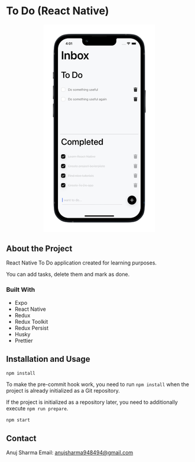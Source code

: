 # To Do (React Native)

<p align="center">
  <img src="doc/screenshot.png" width="300" alt="App Screenshot">
</p>

## About the Project

React Native To Do application created for learning purposes.

You can add tasks, delete them and mark as done.

### Built With

- Expo
- React Native
- Redux
- Redux Toolkit
- Redux Persist
- Husky
- Prettier

## Installation and Usage

```
npm install
```

To make the pre-commit hook work, you need to run `npm install` when the project is already initialized as a Git repository.

If the project is initialized as a repository later, you need to additionally execute `npm run prepare`.

```
npm start
```

## Contact

Anuj Sharma 
Email: anujsharma948494@gmail.com
